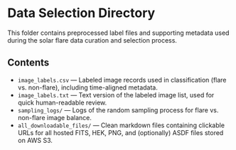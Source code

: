 # Data Selection Directory

This folder contains preprocessed label files and supporting metadata used during the solar flare data curation and selection process.

## Contents

- `image_labels.csv` — Labeled image records used in classification (flare vs. non-flare), including time-aligned metadata.
- `image_labels.txt` — Text version of the labeled image list, used for quick human-readable review.
- `sampling_logs/` — Logs of the random sampling process for flare vs. non-flare image balance.
- `all_downloadable_files/` — Clean markdown files containing clickable URLs for all hosted FITS, HEK, PNG, and (optionally) ASDF files stored on AWS S3.
